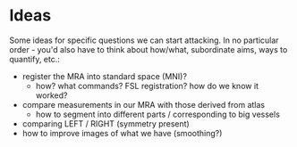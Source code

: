 # Ideas

Some ideas for specific questions we can start attacking. In no particular order - you'd also have to think about how/what, subordinate aims, ways to quantify, etc.:

- register the MRA into standard space (MNI)?
    - how? what commands? FSL registration? how do we know it worked?
- compare measurements in our MRA with those derived from atlas
    - how to segment into different parts / corresponding to big vessels
- comparing LEFT / RIGHT (symmetry present)
- how to improve images of what we have (smoothing?)

